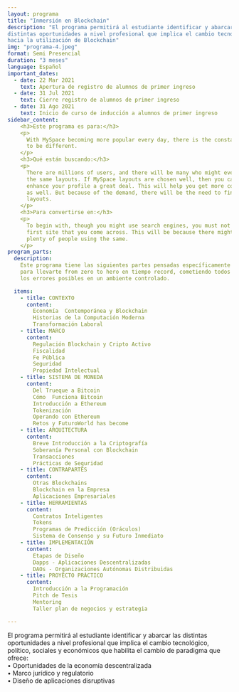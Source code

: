 ```yaml
---
layout: programa
title: "Inmersión en Blockchain"
description: "El programa permitirá al estudiante identificar y abarcar las
distintas oportunidades a nivel profesional que implica el cambio tecnológico
hacia la utilización de Blockchain"
img: "programa-4.jpeg"
format: Semi Presencial
duration: "3 meses"
language: Español
important_dates:
  - date: 22 Mar 2021
    text: Apertura de registro de alumnos de primer ingreso
  - date: 31 Jul 2021
    text: Cierre registro de alumnos de primer ingreso
  - date: 31 Ago 2021
    text: Inicio de curso de inducción a alumnos de primer ingreso
sidebar_content:
    <h3>Este programa es para:</h3>
    <p>
      With MySpace becoming more popular every day, there is the constant need
      to be different.
    </p>
    <h3>Qué están buscando:</h3>
    <p>
      There are millions of users, and there will be many who might even use
      the same layouts. If MySpace layouts are chosen well, then you can
      enhance your profile a great deal. This will help you get more contacts
      as well. But because of the demand, there will be the need to find unique
      layouts.
    </p>
    <h3>Para convertirse en:</h3>
    <p>
      To begin with, though you might use search engines, you must not pick the
      first site that you come across. This will be because there might be
      plenty of people using the same.
    </p>
program_parts:
  description:
    Este programa tiene las siguientes partes pensadas específicamente
    para llevarte from zero to hero en tiempo record, cometiendo todos
    los errores posibles en un ambiente controlado.

  items:
    - title: CONTEXTO
      content:
        Economía  Contemporánea y Blockchain
        Historias de la Computación Moderna
        Transformación Laboral
    - title: MARCO  
      content:
        Regulación Blockchain y Cripto Activo
        Fiscalidad
        Fe Pública
        Seguridad
        Propiedad Intelectual
    - title: SISTEMA DE MONEDA
      content:
        Del Trueque a Bitcoin
        Cómo  Funciona Bitcoin
        Introducción a Ethereum
        Tokenización
        Operando con Ethereum
        Retos y FuturoWorld has become
    - title: ARQUITECTURA
      content:
        Breve Introducción a la Criptografía
        Soberanía Personal con Blockchain
        Transacciones
        Prácticas de Seguridad
    - title: CONTRAPARTES
      content:
        Otras Blockchains
        Blockchain en la Empresa
        Aplicaciones Empresariales
    - title: HERRAMIENTAS
      content:
        Contratos Inteligentes
        Tokens
        Programas de Predicción (Oráculos)
        Sistema de Consenso y su Futuro Inmediato
    - title: IMPLEMENTACIÓN
      content:
        Etapas de Diseño
        Dapps - Aplicaciones Descentralizadas
        DAOs - Organizaciones Autónomas Distribuidas
    - title: PROYECTO PRÁCTICO
      content:
        Introducción a la Programación
        Pitch de Tesis
        Mentoring
        Taller plan de negocios y estrategia

---
```


El programa permitirá al estudiante identificar y abarcar las distintas
oportunidades a nivel profesional que implica el cambio tecnológico, político,
sociales y económicos que habilita el cambio de paradigma que ofrece: <br/>
• Oportunidades de la economía descentralizada <br/>
• Marco jurídico y regulatorio <br/>
• Diseño de aplicaciones disruptivas
